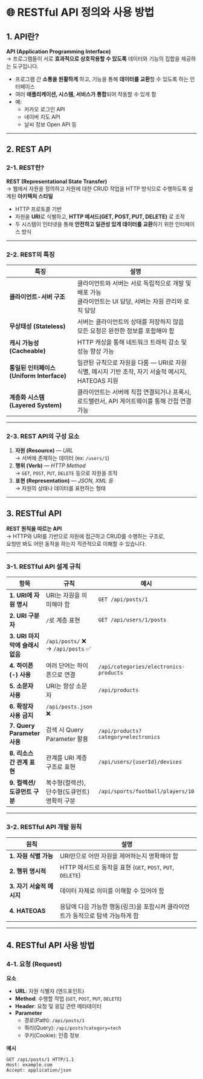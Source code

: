 # 🌐 RESTful API 정의와 사용 방법

## 1. API란?

**API (Application Programming Interface)**  
→ 프로그램들이 서로 **효과적으로 상호작용할 수 있도록** 데이터와 기능의 집합을 제공하는 도구입니다.

- 프로그램 간 **소통을 원활하게** 하고, 기능을 통해 **데이터를 교환**할 수 있도록 하는 인터페이스
- 여러 **애플리케이션, 시스템, 서비스가 통합**되어 작동할 수 있게 함
- 예:
  - 카카오 로그인 API
  - 네이버 지도 API
  - 날씨 정보 Open API 등

---

## 2. REST API

### 2-1. REST란?

**REST (Representational State Transfer)**  
→ 웹에서 자원을 정의하고 자원에 대한 CRUD 작업을 HTTP 방식으로 수행하도록 설계된 **아키텍처 스타일**

- HTTP 프로토콜 기반
- 자원을 **URI**로 식별하고, **HTTP 메서드(GET, POST, PUT, DELETE)** 로 조작
- 두 시스템이 인터넷을 통해 **안전하고 일관성 있게 데이터를 교환**하기 위한 인터페이스 방식

---

### 2-2. REST의 특징

| 특징                                      | 설명                                                                                                        |
| ----------------------------------------- | ----------------------------------------------------------------------------------------------------------- |
| **클라이언트-서버 구조**                  | 클라이언트와 서버는 서로 독립적으로 개발 및 배포 가능<br>클라이언트는 UI 담당, 서버는 자원 관리와 로직 담당 |
| **무상태성 (Stateless)**                  | 서버는 클라이언트의 상태를 저장하지 않음<br>모든 요청은 완전한 정보를 포함해야 함                           |
| **캐시 가능성 (Cacheable)**               | HTTP 캐싱을 통해 네트워크 트래픽 감소 및 성능 향상 가능                                                     |
| **통일된 인터페이스 (Uniform Interface)** | 일관된 규칙으로 자원을 다룸 — URI로 자원 식별, 메시지 기반 조작, 자기 서술적 메시지, HATEOAS 지원           |
| **계층화 시스템 (Layered System)**        | 클라이언트는 서버에 직접 연결되거나 프록시, 로드밸런서, API 게이트웨이를 통해 간접 연결 가능                |

---

### 2-3. REST API의 구성 요소

1. **자원 (Resource)** — _URL_  
   → 서버에 존재하는 데이터 (ex: `/users/1`)
2. **행위 (Verb)** — _HTTP Method_  
   → `GET`, `POST`, `PUT`, `DELETE` 등으로 자원을 조작
3. **표현 (Representation)** — _JSON, XML 등_  
   → 자원의 상태나 데이터를 표현하는 형태

---

## 3. RESTful API

**REST 원칙을 따르는 API**  
→ HTTP와 URI를 기반으로 자원에 접근하고 CRUD를 수행하는 구조로,  
요청만 봐도 어떤 동작을 하는지 직관적으로 이해할 수 있습니다.

---

### 3-1. RESTful API 설계 규칙

| 항목                            | 규칙                                         | 예시                                   |
| ------------------------------- | -------------------------------------------- | -------------------------------------- |
| **1. URI에 자원 명시**          | URI는 자원을 의미해야 함                     | `GET /api/posts/1`                     |
| **2. URI 구분자**               | `/`로 계층 표현                              | `GET /api/users/1/posts`               |
| **3. URI 마지막에 슬래시 없음** | `/api/posts/` ❌ → `/api/posts` ✅           |
| **4. 하이픈(-) 사용**           | 여러 단어는 하이픈으로 연결                  | `/api/categories/electronics-products` |
| **5. 소문자 사용**              | URI는 항상 소문자                            | `/api/products`                        |
| **6. 확장자 사용 금지**         | `/api/posts.json` ❌                         |
| **7. Query Parameter 사용**     | 검색 시 Query Parameter 활용                 | `/api/products?category=electronics`   |
| **8. 리소스 간 관계 표현**      | 관계를 URI 계층 구조로 표현                  | `/api/users/{userId}/devices`          |
| **9. 컬렉션/도큐먼트 구분**     | 복수형(컬렉션), 단수형(도큐먼트) 명확히 구분 | `/api/sports/football/players/10`      |

---

### 3-2. RESTful API 개발 원칙

| 원칙                      | 설명                                                                            |
| ------------------------- | ------------------------------------------------------------------------------- |
| **1. 자원 식별 가능**     | URI만으로 어떤 자원을 제어하는지 명확해야 함                                    |
| **2. 행위 명시적**        | HTTP 메서드로 동작을 표현 (`GET`, `POST`, `PUT`, `DELETE`)                      |
| **3. 자기 서술적 메시지** | 데이터 자체로 의미를 이해할 수 있어야 함                                        |
| **4. HATEOAS**            | 응답에 다음 가능한 행동(링크)을 포함시켜 클라이언트가 동적으로 탐색 가능하게 함 |

---

## 4. RESTful API 사용 방법

### 4-1. 요청 (Request)

**요소**

- **URL**: 자원 식별자 (엔드포인트)
- **Method**: 수행할 작업 (`GET`, `POST`, `PUT`, `DELETE`)
- **Header**: 요청 및 응답 관련 메타데이터
- **Parameter**
  - 경로(Path): `/api/posts/1`
  - 쿼리(Query): `/api/posts?category=tech`
  - 쿠키(Cookie): 인증 정보

**예시**

```http
GET /api/posts/1 HTTP/1.1
Host: example.com
Accept: application/json
```
